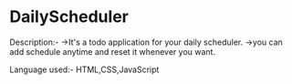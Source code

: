 # DailyScheduler
Description:-
 ->It's a todo application for your daily scheduler.
 ->you can add schedule anytime and reset it whenever you want.
 
Language used:-
 HTML,CSS,JavaScript
